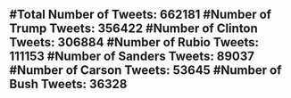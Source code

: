 #Total Number of Tweets: 662181 
#Number of Trump Tweets: 356422
#Number of Clinton Tweets: 306884
#Number of Rubio Tweets: 111153
#Number of Sanders Tweets: 89037
#Number of Carson Tweets: 53645
#Number of Bush Tweets: 36328
---

